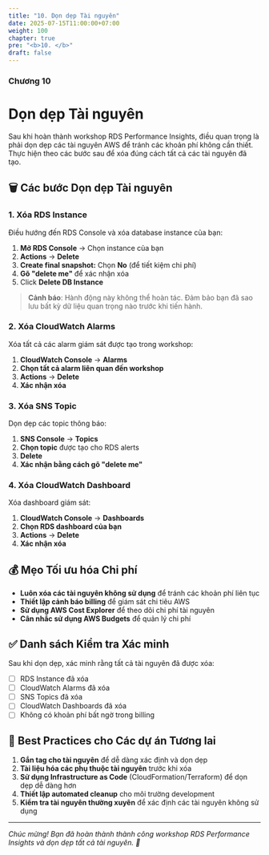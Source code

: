```yaml
---
title: "10. Dọn dẹp Tài nguyên"
date: 2025-07-15T11:00:00+07:00
weight: 100
chapter: true
pre: "<b>10. </b>"
draft: false
---
```


### Chương 10

# Dọn dẹp Tài nguyên

Sau khi hoàn thành workshop RDS Performance Insights, điều quan trọng là phải dọn dẹp các tài nguyên AWS để tránh các khoản phí không cần thiết. Thực hiện theo các bước sau để xóa đúng cách tất cả các tài nguyên đã tạo.

## 🗑️ Các bước Dọn dẹp Tài nguyên

### 1. Xóa RDS Instance

Điều hướng đến RDS Console và xóa database instance của bạn:

1. **Mở RDS Console** → Chọn instance của bạn
2. **Actions** → **Delete**
3. **Create final snapshot:** Chọn **No** (để tiết kiệm chi phí)
4. **Gõ "delete me"** để xác nhận xóa
5. Click **Delete DB Instance**

> **Cảnh báo**: Hành động này không thể hoàn tác. Đảm bảo bạn đã sao lưu bất kỳ dữ liệu quan trọng nào trước khi tiến hành.

### 2. Xóa CloudWatch Alarms

Xóa tất cả các alarm giám sát được tạo trong workshop:

1. **CloudWatch Console** → **Alarms**
2. **Chọn tất cả alarm liên quan đến workshop**
3. **Actions** → **Delete**
4. **Xác nhận xóa**

### 3. Xóa SNS Topic

Dọn dẹp các topic thông báo:

1. **SNS Console** → **Topics**
2. **Chọn topic** được tạo cho RDS alerts
3. **Delete**
4. **Xác nhận bằng cách gõ "delete me"**

### 4. Xóa CloudWatch Dashboard

Xóa dashboard giám sát:

1. **CloudWatch Console** → **Dashboards**
2. **Chọn RDS dashboard của bạn**
3. **Actions** → **Delete**
4. **Xác nhận xóa**

## 💰 Mẹo Tối ưu hóa Chi phí

- **Luôn xóa các tài nguyên không sử dụng** để tránh các khoản phí liên tục
- **Thiết lập cảnh báo billing** để giám sát chi tiêu AWS
- **Sử dụng AWS Cost Explorer** để theo dõi chi phí tài nguyên
- **Cân nhắc sử dụng AWS Budgets** để quản lý chi phí

## ✅ Danh sách Kiểm tra Xác minh

Sau khi dọn dẹp, xác minh rằng tất cả tài nguyên đã được xóa:

- [ ] RDS Instance đã xóa
- [ ] CloudWatch Alarms đã xóa
- [ ] SNS Topics đã xóa
- [ ] CloudWatch Dashboards đã xóa
- [ ] Không có khoản phí bất ngờ trong billing

## 🎯 Best Practices cho Các dự án Tương lai

1. **Gắn tag cho tài nguyên** để dễ dàng xác định và dọn dẹp
2. **Tài liệu hóa các phụ thuộc tài nguyên** trước khi xóa
3. **Sử dụng Infrastructure as Code** (CloudFormation/Terraform) để dọn dẹp dễ dàng hơn
4. **Thiết lập automated cleanup** cho môi trường development
5. **Kiểm tra tài nguyên thường xuyên** để xác định các tài nguyên không sử dụng

---

*Chúc mừng! Bạn đã hoàn thành thành công workshop RDS Performance Insights và dọn dẹp tất cả tài nguyên. 🎉*
